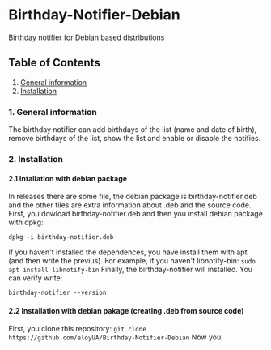 # Birthday-Notifier-Debian
Birthday notifier for Debian based distributions
## Table of Contents
1. [General information](#general-information)
2. [Installation](#installation)

### 1. General information
The birthday notifier can add birthdays of the list (name and date of birth), remove birthdays of the list, show the list and enable or disable the notifies.

### 2. Installation
#### 2.1 Intallation with debian package
In releases there are some file, the debian package is birthday-notifier.deb and the other files are extra information about .deb and the source code.
First, you dowload birthday-notifier.deb and then you install debian package with dpkg:
```
dpkg -i birthday-notifier.deb
```

If you haven't installed the dependences, you have install them with apt (and then write the previus). For example, if you haven't libnotify-bin:
```sudo apt install libnotify-bin```
Finally, the birthday-notifier will installed. You can verify write:

```birthday-notifier --version```

#### 2.2 Installation with debian pakage (creating .deb from source code)
First, you clone this repository:
```git clone https://github.com/eloyUA/Birthday-Notifier-Debian```
Now you 
